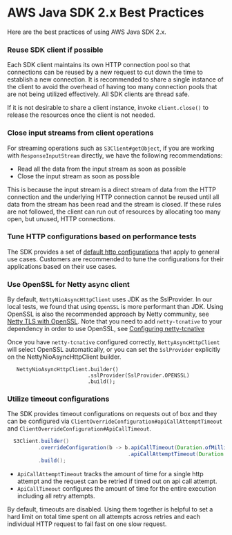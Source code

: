 #  AWS Java SDK 2.x Best Practices

Here are the best practices of using AWS Java SDK 2.x.

### Reuse SDK client if possible

Each SDK client maintains its own HTTP connection pool so that connections can be reused by a new request 
to cut down the time to establish a new connection. It is recommended to share a single instance of the client to 
avoid the overhead of having too many connection pools that are not being utilized effectively. All SDK clients are thread safe.

If it is not desirable to share a client instance, invoke `client.close()` to release the resources once the client is not needed.

### Close input streams from client operations

For streaming operations such as `S3Client#getObject`,  if you are working with `ResponseInputStream` directly, we have the following recommendations:

- Read all the data from the input stream as soon as possible
- Close the input stream as soon as possible

This is because the input stream is a direct stream of data from the HTTP connection and the underlying HTTP connection cannot be
reused until all data from the stream has been read and the stream is closed. If these rules are not followed, the client can 
run out of resources by allocating too many open, but unused, HTTP connections.

### Tune HTTP configurations based on performance tests

The SDK provides a set of [default http configurations] that apply to general use cases. Customers are recommended to tune the configurations for their applications based on their use cases.

### Use OpenSSL for Netty async client

By default, `NettyNioAsyncHttpClient` uses JDK as the SslProvider. In our local tests, we found that using `OpenSSL`
is more performant than JDK. Using OpenSSL is also the recommended approach by Netty community, see [Netty TLS with OpenSSL].
Note that you need to add `netty-tcnative` to your dependency in order to use OpenSSL, see [Configuring netty-tcnative]

Once you have `netty-tcnative` configured correctly, `NettyAsyncHttpClient` will select OpenSSL automatically, or you can set the
`SslProvider` explicitly on the NettyNioAsyncHttpClient builder.

```
   NettyNioAsyncHttpClient.builder()
                          .sslProvider(SslProvider.OPENSSL)
                          .build();
```

### Utilize timeout configurations

The SDK provides timeout configurations on requests out of box and they can be configured via `ClientOverrideConfiguration#apiCallAttemptTimeout` and `ClientOverrideConfiguration#ApiCallTimeout`.

```java
  S3Client.builder()
          .overrideConfiguration(b -> b.apiCallTimeout(Duration.ofMillis(API_CALL_TIMEOUT))
                                       .apiCallAttemptTimeout(Duration.ofMillis(API_CALL_ATTEMPT_TIMEOUT))
          .build();
```

- `ApiCallAttemptTimeout` tracks the amount of time for a single http attempt and the request can be retried if timed out on api call attempt. 
- `ApiCallTimeout` configures the amount of time for the entire execution including all retry attempts. 

By default, timeouts are disabled. Using them together is helpful to set a hard limit on total time spent on all attempts across retries and each individual HTTP request to fail fast on one slow request.

[default http configurations]: https://github.com/aws/aws-sdk-java-v2/blob/master/http-client-spi/src/main/java/software/amazon/awssdk/http/SdkHttpConfigurationOption.java
[Netty TLS with OpenSSL]: https://netty.io/wiki/requirements-for-4.x.html#tls-with-openssl
[Configuring netty-tcnative]: https://netty.io/wiki/forked-tomcat-native.html